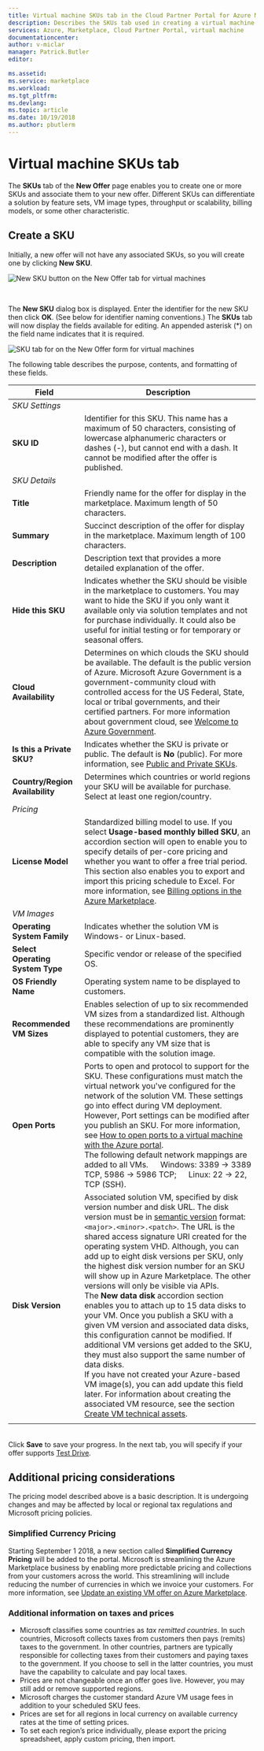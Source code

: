 ```yaml
---
title: Virtual machine SKUs tab in the Cloud Partner Portal for Azure Marketplace | Microsoft Docs
description: Describes the SKUs tab used in creating a virtual machine offer in the Azure Marketplace.
services: Azure, Marketplace, Cloud Partner Portal, virtual machine
documentationcenter:
author: v-miclar
manager: Patrick.Butler  
editor:

ms.assetid: 
ms.service: marketplace
ms.workload: 
ms.tgt_pltfrm: 
ms.devlang: 
ms.topic: article
ms.date: 10/19/2018
ms.author: pbutlerm
---
```


# Virtual machine SKUs tab

The **SKUs** tab of the **New Offer** page enables you to create one or more SKUs and associate them to your new offer.  Different SKUs can differentiate a solution by feature sets, VM image types, throughput or scalability, billing models, or some other characteristic.

## Create a SKU

Initially, a new offer will not have any associated SKUs, so you will create one by clicking **New SKU**.

![New SKU button on the New Offer tab for virtual machines](./media/publishvm_005.png)

<br/>

The **New SKU** dialog box is displayed.  Enter the identifier for the new SKU then click **OK**. (See below for identifier naming conventions.)  The **SKUs** tab will now display the fields available for editing.    An appended asterisk (*) on the field name indicates that it is required.

<!-- TD: This tab has been updated, now has "Old Pricing" and "Simplified Currency Pricing" sections"! -->

![SKU tab for on the New Offer form for virtual machines](./media/publishvm_006.png)

The following table describes the purpose, contents, and formatting of these fields.

<!-- TD: I took a new screenshot, and the fields differ somewhat from description in the VM Pub Guide.  Needs review. -->

|  **Field**       |     **Description**                                                          |
|  ---------       |     ---------------                                                          |
|  *SKU Settings*   |  |
| **SKU ID**       | Identifier for this SKU.  This name has a maximum of 50 characters, consisting of lowercase alphanumeric characters or dashes (-), but cannot end with a dash.  It cannot be modified after the offer is published.  |
|  *SKU Details*   |  |
| **Title**        | Friendly name for the offer for display in the marketplace. Maximum length of 50 characters. |
| **Summary**      | Succinct description of the offer for display in the marketplace. Maximum length of 100 characters. |
| **Description**  | Description text that provides a more detailed explanation of the offer.  <!-- TD: max len/guidance? 3k characters -->  |
| **Hide this SKU** | Indicates whether the SKU should be visible in the marketplace to customers.  You may want to hide the SKU if you only want it available only via solution templates and not for purchase individually.  It could also be useful for initial testing or for temporary or seasonal offers. |
| **Cloud Availability** | Determines on which clouds the SKU should be available.  The default is the public version of Azure.  Microsoft Azure Government is a government-community cloud with controlled access for the US Federal, State, local or tribal governments, and their certified partners.  For more information about government cloud, see [Welcome to Azure Government](https://docs.microsoft.com/azure/azure-government/documentation-government-welcome). |
| **Is this a Private SKU?** | Indicates whether the SKU is private or public. The default is **No** (public).  For more information, see [Public and Private SKUs](../../cloud-partner-portal-orig/cloud-partner-portal-azure-private-skus.md). |
| **Country/Region Availability** | Determines which countries or world regions your SKU will be available for purchase. Select at least one region/country. <!-- TD: Is this parameter an AMP visibility control or a contractual one, or both? --> |  
|  *Pricing*   |  |
| **License Model**| Standardized billing model to use.  If you select **Usage-based monthly billed SKU**, an accordion section will open to enable you to specify details of per-core pricing and whether you want to offer a free trial period.  This section also enables you to export and import this pricing schedule to Excel. For more information, see [Billing options in the Azure Marketplace](../../billing-options-azure-marketplace.md). | 
|  *VM Images*   |  |
| **Operating System Family** | Indicates whether the solution VM is Windows- or Linux-based. |
| **Select Operating System Type** | Specific vendor or release of the specified OS. |
| **OS Friendly Name** | Operating system name to be displayed to customers.  |
| **Recommended VM Sizes** | Enables selection of up to six recommended VM sizes from a standardized list.  Although these recommendations are prominently displayed to potential customers, they are able to specify any VM size that is compatible with the solution image. | 
| **Open Ports**| Ports to open and protocol to support for the SKU.  These configurations must match the virtual network you've configured for the network of the solution VM. These settings go into effect during VM deployment. However, Port settings can be modified after you publish an SKU. For more information, see [How to open ports to a virtual machine with the Azure portal](https://docs.microsoft.com/azure/virtual-machines/windows/nsg-quickstart-portal). <br/>The following default network mappings are added to all VMs. &emsp; Windows: 3389 -> 3389 TCP, 5986 -> 5986 TCP; &emsp; Linux: 22 -> 22, TCP (SSH). |
| **Disk Version**  | Associated solution VM, specified by disk version number and disk URL. The disk version must be in [semantic version](http://semver.org/) format: `<major>.<minor>.<patch>`.  The URL is the shared access signature URI created for the operating system VHD.  Although, you can add up to eight disk versions per SKU, only the highest disk version number for an SKU will show up in Azure Marketplace. The other versions will only be visible via APIs.  <!--TD: Add more specific link to API --> <br/> The **New data disk** accordion section enables you to attach up to 15 data disks to your VM.  Once you publish a SKU with a given VM version and associated data disks, this configuration cannot be modified.  If additional VM versions get added to the SKU, they must also support the same number of data disks. <br/> If you have not created your Azure-based VM image(s), you can add update this field later.  For information about creating the associated VM resource, see the section [Create VM technical assets](./cpp-create-technical-assets.md).  
|  |  |

<!-- TD: The CPP UX warning msg indicates that underscores are also supported in these SKU IDs. I suspect this might be true for other identifiers. --> 

<br/> Click **Save** to save your progress. In the next tab, you will specify if your offer supports [Test Drive](./cpp-test-drive-tab.md).


## Additional pricing considerations

The pricing model described above is a basic description.  It is undergoing changes and may be affected by local or regional tax regulations and Microsoft pricing policies. 

### Simplified Currency Pricing

Starting September 1 2018, a new section called **Simplified Currency Pricing** will be added to the portal. Microsoft is streamlining the Azure Marketplace business by enabling more predictable pricing and collections from your customers across the world. This streamlining will include reducing the number of currencies in which we invoice your customers.  For more information, see [Update an existing VM offer on Azure Marketplace](./cpp-update-existing-offer.md).


### Additional information on taxes and prices

* Microsoft classifies some countries as *tax remitted countries*.  In such countries, Microsoft collects taxes from customers then pays (remits) taxes to the government.  In other countries, partners are typically responsible for collecting taxes from their customers and paying taxes to the government. If you choose to sell in the latter countries, you must have the capability to calculate and pay local taxes.  <!-- TD: Find a good reference on taxing policies. The best I found was in the UWP section: https://docs.microsoft.com/windows/uwp/publish/tax-details-for-paid-apps -->
* Prices are not changeable once an offer goes live. However, you may still add or remove supported regions. 
* Microsoft charges the customer standard Azure VM usage fees in addition to your scheduled SKU fees.
* Prices are set for all regions in local currency on available currency rates at the time of setting prices.  <!-- TD: Meaning? - Offer created, published, other? -->
* To set each region’s price individually, please export the pricing spreadsheet, apply custom pricing, then import. 

<!-- TD: The detailed information in the table and supplemental notes should be centralized in another topic, maybe "Billing Options" in AMP tree. Need to include a common section on export/import pricing-->

